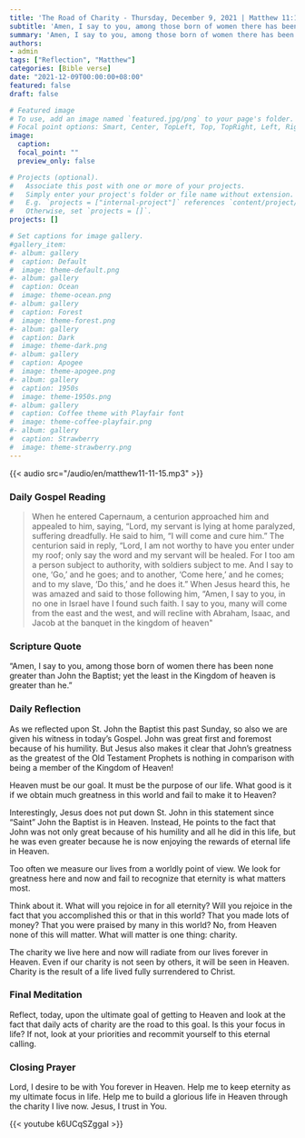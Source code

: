 ```yaml
---
title: 'The Road of Charity - Thursday, December 9, 2021 | Matthew 11:11-15'
subtitle: 'Amen, I say to you, among those born of women there has been none greater than John the Baptist; yet the least in the Kingdom of heaven is greater than he.'
summary: 'Amen, I say to you, among those born of women there has been none greater than John the Baptist; yet the least in the Kingdom of heaven is greater than he.'
authors:
- admin
tags: ["Reflection", "Matthew"]
categories: [Bible verse]
date: "2021-12-09T00:00:00+08:00"
featured: false
draft: false

# Featured image
# To use, add an image named `featured.jpg/png` to your page's folder.
# Focal point options: Smart, Center, TopLeft, Top, TopRight, Left, Right, BottomLeft, Bottom, BottomRight
image:
  caption:
  focal_point: ""
  preview_only: false

# Projects (optional).
#   Associate this post with one or more of your projects.
#   Simply enter your project's folder or file name without extension.
#   E.g. `projects = ["internal-project"]` references `content/project/deep-learning/index.md`.
#   Otherwise, set `projects = []`.
projects: []

# Set captions for image gallery.
#gallery_item:
#- album: gallery
#  caption: Default
#  image: theme-default.png
#- album: gallery
#  caption: Ocean
#  image: theme-ocean.png
#- album: gallery
#  caption: Forest
#  image: theme-forest.png
#- album: gallery
#  caption: Dark
#  image: theme-dark.png
#- album: gallery
#  caption: Apogee
#  image: theme-apogee.png
#- album: gallery
#  caption: 1950s
#  image: theme-1950s.png
#- album: gallery
#  caption: Coffee theme with Playfair font
#  image: theme-coffee-playfair.png
#- album: gallery
#  caption: Strawberry
#  image: theme-strawberry.png
---
```


{{< audio src="/audio/en/matthew11-11-15.mp3" >}}

### Daily Gospel Reading
> When he entered Capernaum, a centurion approached him and appealed to him, saying, “Lord, my servant is lying at home paralyzed, suffering dreadfully. He said to him, “I will come and cure him.” The centurion said in reply, “Lord, I am not worthy to have you enter under my roof; only say the word and my servant will be healed. For I too am a person subject to authority, with soldiers subject to me. And I say to one, ‘Go,’ and he goes; and to another, ‘Come here,’ and he comes; and to my slave, ‘Do this,’ and he does it.” When Jesus heard this, he was amazed and said to those following him, “Amen, I say to you, in no one in Israel have I found such faith. I say to you, many will come from the east and the west, and will recline with Abraham, Isaac, and Jacob at the banquet in the kingdom of heaven"

### Scripture Quote
“Amen, I say to you, among those born of women there has been none greater than John the Baptist; yet the least in the Kingdom of heaven is greater than he.”

### Daily Reflection
As we reflected upon St. John the Baptist this past Sunday, so also we are given his witness in today’s Gospel.   John was great first and foremost because of his humility.  But Jesus also makes it clear that John’s greatness as the greatest of the Old Testament Prophets is nothing in comparison with being a member of the Kingdom of Heaven!

Heaven must be our goal.  It must be the purpose of our life.  What good is it if we obtain much greatness in this world and fail to make it to Heaven?

Interestingly, Jesus does not put down St. John in this statement since “Saint” John the Baptist is in Heaven.  Instead, He points to the fact that John was not only great because of his humility and all he did in this life, but he was even greater because he is now enjoying the rewards of eternal life in Heaven.

Too often we measure our lives from a worldly point of view.  We look for greatness here and now and fail to recognize that eternity is what matters most.  

Think about it.  What will you rejoice in for all eternity?  Will you rejoice in the fact that you accomplished this or that in this world?  That you made lots of money?  That you were praised by many in this world?  No, from Heaven none of this will matter.  What will matter is one thing: charity.  

The charity we live here and now will radiate from our lives forever in Heaven.  Even if our charity is not seen by others, it will be seen in Heaven.  Charity is the result of a life lived fully surrendered to Christ.

### Final Meditation
Reflect, today, upon the ultimate goal of getting to Heaven and look at the fact that daily acts of charity are the road to this goal.  Is this your focus in life?  If not, look at your priorities and recommit yourself to this eternal calling.

### Closing Prayer
Lord, I desire to be with You forever in Heaven.  Help me to keep eternity as my ultimate focus in life.  Help me to build a glorious life in Heaven through the charity I live now.  Jesus, I trust in You.

{{< youtube k6UCqSZggaI >}}
